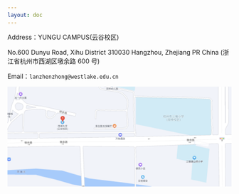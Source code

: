 ```yaml
---
layout: doc
---
```


Address：YUNGU CAMPUS(云谷校区)

No.600 Dunyu Road, Xihu District 310030 Hangzhou, Zhejiang PR China
(浙江省杭州市西湖区墩余路 600 号)

Email：`lanzhenzhong@westlake.edu.cn`

![图片](/image/address.png)

